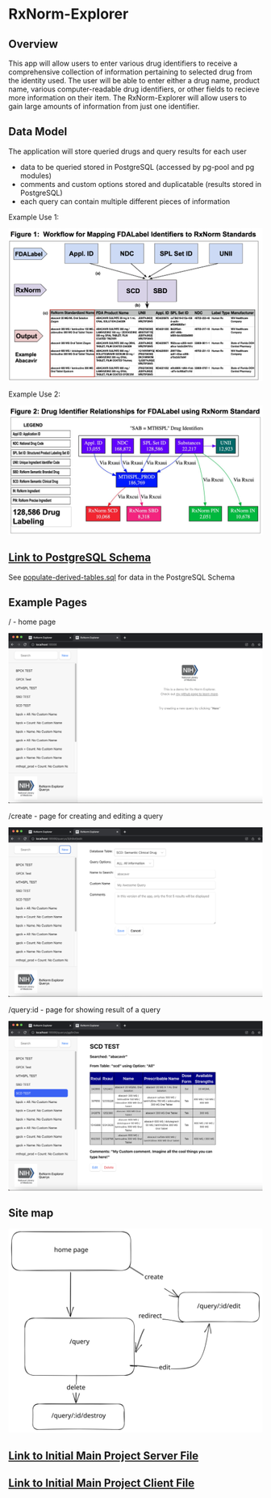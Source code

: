 # RxNorm-Explorer

## Overview

This app will allow users to enter various drug identifiers to receive a comprehensive collection of information pertaining to selected drug from the identity used. The user will be able to enter either a drug name, product name, various computer-readable drug identifiers, or other fields to recieve more information on their item.
The RxNorm-Explorer will allow users to gain large amounts of information from just one identifier.

## Data Model

The application will store queried drugs and query results for each user

* data to be queried stored in PostgreSQL (accessed by pg-pool and pg modules)
* comments and custom options stored and duplicatable (results stored in PostgreSQL)
* each query can contain multiple different pieces of information

Example Use 1:

![list create](documentation/figure1.png)

Example Use 2:

![list create](documentation/figure2.png)

## [Link to PostgreSQL Schema](db/sql/create-derived-tables.sql)

See [populate-derived-tables.sql](db/sql/populate-derived-tables.sql) for data in the PostgreSQL Schema

## Example Pages

/ - home page

![list create](documentation/home.png)

/create - page for creating and editing a query

![list](documentation/create.png)

/query:id - page for showing result of a query

![list](documentation/result.png)

## Site map

![list create](documentation/sitemap.svg)

## [Link to Initial Main Project Server File](server/app.mjs)

## [Link to Initial Main Project Client File](client/src/main.jsx)
